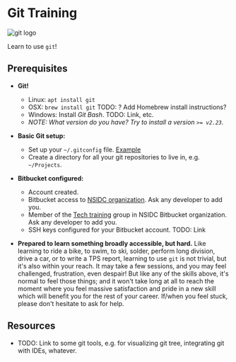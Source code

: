 # Git Training

![git logo](https://git-scm.com/images/logos/2color-lightbg@2x.png)

Learn to use `git`!


## Prerequisites

* **Git!**
    * Linux: `apt install git`
    * OSX: `brew install git` TODO: ? Add Homebrew install instructions?
    * Windows: Install *Git Bash*. TODO: Link, etc.
    * _NOTE: What version do you have? Try to install a version `>= v2.23`._

* **Basic Git setup:**
    * Set up your `~/.gitconfig` file. [Example](./doc/.gitconfig-example)
    * Create a directory for all your git repositories to live in, e.g.
      `~/Projects`.

* **Bitbucket configured:**
    * Account created.
    * Bitbucket access to [NSIDC organization](bitbucket.org/nsidc/). Ask any
      developer to add you.
    * Member of the
      [Tech training](https://bitbucket.org/nsidc/workspace/settings/groups/tech-training)
      group in NSIDC Bitbucket organization. Ask any developer to add you.
    * SSH keys configured for your Bitbucket account. TODO: Link

* **Prepared to learn something broadly accessible, but hard.** Like learning
  to ride a bike, to swim, to ski, solder, perform long division, drive a car,
  or to write a TPS report, learning to use `git` is not trivial, but it's also
  within your reach. It may take a few sessions, and you may feel challenged,
  frustration, even despair! But like any of the skills above, it's normal to
  feel those things; and it won't take long at all to reach the moment where
  you feel massive satisfaction and pride in a new skill which will benefit you
  for the rest of your career. If/when you feel stuck, please don't hesitate to
  ask for help.


## Resources

* TODO: Link to some git tools, e.g. for visualizing git tree, integrating git
  with IDEs, whatever.
